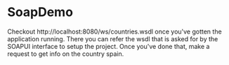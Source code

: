 # SoapDemo

Checkout http://localhost:8080/ws/countries.wsdl once you've gotten the application running. There you can refer the wsdl that is asked for by the SOAPUI interface to setup the project. Once you've done that, make a request to get info on the country spain.
